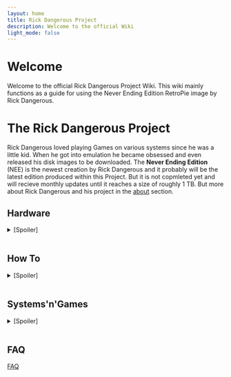 ```yaml
---
layout: home
title: Rick Dangerous Project
description: Welcome to the official Wiki
light_mode: false
---
```


# Welcome

  Welcome to the official Rick Dangerous Project Wiki. This wiki mainly functions as a guide for using the Never Ending Edition RetroPie image by Rick Dangerous.

# The Rick Dangerous Project

  Rick Dangerous loved playing Games on various systems since he was a little kid. When he got into emulation he became obsessed and even released his disk images to be downloaded. The **Never Ending Edition** (NEE) is the newest creation by Rick Dangerous and it probably will be the latest edition produced within this Project.
  But it is not copmleted yet and will recieve monthly updates until it reaches a size of roughly 1 TB. 
  But more about Rick Dangerous and his project in the [about](/docs/about.md) section.   

## Hardware
<details>
  <summary>[Spoiler]</summary>
</br>
  
  [NEE Recommended](/docs/hardware/hardware.md)
  
  [RickDangerous' setup](/docs/hardware/ricks_setup.md)
</details></br>

## How To

<details>
  <summary>[Spoiler]</summary>
</br>

  [How To Begin](/docs/guides/beginning.md)
  
  [How To Controller](/docs/guides/controller.md)
  
  [How To Terminal](/docs/guides/terminal.md)
  
  [How To EmulationStation](/docs/guides/emulationstation.md)
  
  [How To Games](/docs/guides/games.md)

  [How To RetroPie](/docs/guides/retropie.md)

  [How To Kodi](/docs/guides/kodi.md)
  
</details></br>

## Systems'n'Games
<details>
  <summary>[Spoiler]</summary>
</br>

  [NEE Included Systems](/docs/systems/current.md)

  [NEE Future Additions](/docs/systems/future.md)

  [NEE Featured Genres](/docs/systems/genres.md)
</details></br>

## FAQ

[FAQ](/docs/FAQ.md)
